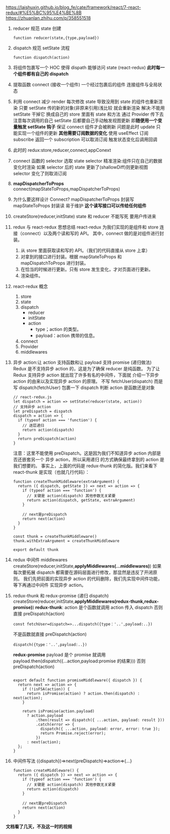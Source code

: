 https://laishuxin.github.io/blog_fe/cate/framework/react/7-react-redux/#%E5%BC%95%E4%BE%8B
https://zhuanlan.zhihu.com/p/358551518

1. reducer 规范 state 创建
   ```JS
   function reducer(state,{type,payload})
   ```
2. dispatch 规范 setState 流程
   ```JS
   function dispatch(action)
   ```
3. 将组件包裹写一个 HOC 使得 dispath 能够访问 state (react-redux) **此时每一个组件都有自己的 dispatch**
4. 提取函数 connect (接收一个组件) 一个经过包裹后的组件 连接组件与全局状态
5. 利用 connect 减少 render
   每次修改 state 导致没用到 state 的组件也重新渲染
   只要 setState 传的新的对象(非原来引用)浅比较 就会重新渲染
   解决:不能用 setState 干掉它
   换成自己的 store 里面有 state 和方法
   通过 Provider 传下去
   注意每次调用的自己 setState 后都要自己手动触发视图更新 即**随便用一个变量触发 setState 钩子** 保证 connect 组件才会被刷新
   问题是此时 update 只能实现一个组件的更新
   **其他需要订阅数据的变化**
   使用 useEffect 订阅
   subscribe 返回一个 subscription 可以取消订阅
   触发状态变化后调用回调
6. 此时的 redux:store,reducer,connect,appConext
7. connect 函数的 selector 选取 state
   selector 精准渲染:组件只在自己的数据变化时渲染
   如果 selector 后的 state 更新了(shallowDiff)则更新视图
   selector 变化了则取消订阅
8. **mapDispatcherToProps**
   connect(mapStateToProps,mapDispatcherToProps)
9. 为什么要这样设计 Connect?
   mapDispatcherToProps 封装写 mapStateToProps 封装读 易于维护
   **这个读写接口可以传给任何组件**
10. createStore(reducer,initState)
    state 和 reducer 不能写死 要用户传进来
11. redux 与 react-redux 思想总结
    react-redux 为我们实现的是组件和 store 连接（connect）以及两个读和写的 API。
    其中，connect 做的是对组件进行封装。

    1. 从 store 里面获取读和写的 API。（我们的代码直接从 store 上拿）
    2. 对拿到的接口进行封装。根据 mapStateToProps 和 mapDispatchToProps 进行封装。
    3. 在恰当的时候进行更新。只有 store 发生变化，才对页面进行更新。
    4. 渲染组件。

12. react-redux 概念
    1. store
    2. state
    3. dispatch
       - reducer
       - initState
       - action
         - type；action 的类型。
         - payload：action 携带的信息。
    4. connect
    5. Provider
    6. middlewares
13. 异步 action:让 action 支持函数和让 payload 支持 promise (递归做法)
    Redux 是不支持异步 action 的，这是为了确保 reducer 是纯函数。 为了让 Redux 支持异步 action 就出现了许多有名的中间件，下面就 介绍一下异步 action 的由来以及实现异步 action 的原理。
    不写 fetchUser(dispatch) 而是写 dispatch(fetchUser)
    包裹一下 dispatch 判断 action 是函数还是对象

    ```JS
    // react-redux.js
    let dispatch = action => setState(reducer(state, action))
    // 支持异步 action
    let preDispatch = dispatch
    dispatch = action => {
      if (typeof action === 'function') {
        // 逐层递归
        return action(dispatch)
      }
      return preDispatch(action)
    }
    ```

    注意：这里不能使用 preDispatch。这是因为我们不知道异步 action 内部是否还嵌套另一个 异步 action，所以采用递归 的方式确保最终拿到的 action 是我们想要的。
    事实上，上面的代码是 redux-thunk 的简化版。我们来看下 react-thunk 是实现（也就几行代码）：

    ```JS
    function createThunkMiddleware(extraArgument) {
      return ({ dispatch, getState }) => next => action => {
        if (typeof action === 'function') {
          // 关键是 action(dispatch) 其他参数无关紧要
          return action(dispatch, getState, extraArgument)
        }

        // next是preDispatch
        return next(action)
      }
    }

    const thunk = createThunkMiddleware()
    thunk.withExtraArgument = createThunkMiddleware

    export default thunk
    ```

14. redux 中间件 middlewares
    createStore(reducer,initState,**applyMiddlewares(...middlewares)**)
    如果每次要拓展 dispatch 都需要在源码层面进行修改，那显然是违反了开闭原则。 我们先把前面的实现异步 action 的代码删除，我们先实现中间件功能，等下再通过中间件 实现异步 action。
15. redux-thunk 和 redux-promise (递归 dispatch)
    createStore(reducer,initState,**applyMiddlewares(redux-thunk,redux-promise)**)
    **redux-thunk**:
    action 是个函数就调用 action 传入 dispatch
    否则直接 preDispatch(action)

    ```JS
    const fetchUser=dispatch=>...dispatch({type：'..',payload:..})
    ```

    不是函数就直接 preDispatch(action)

    ```JS
    dispatch({type：'..',payload:..})
    ```

    **redux-promise**
    payload 是个 promise 就调用 payload.then(dispatch({...action,payload:promise 的结果}))
    否则 preDispatch(action)

    ```JS

    export default function promiseMiddleware({ dispatch }) {
      return next => action => {
        if (!isFSA(action)) {
          return isPromise(action) ? action.then(dispatch) : next(action);
        }

        return isPromise(action.payload)
          ? action.payload
              .then(result => dispatch({ ...action, payload: result }))
              .catch(error => {
                dispatch({ ...action, payload: error, error: true });
                return Promise.reject(error);
              })
          : next(action);
      };
    }
    ```

16. 中间件写法
    ({dispatch})=>next(preDispatch)=>action=>{...}

    ```JS
    function createMiddleware() {
      return ({ dispatch }) => next => action => {
        if (typeof action === 'function') {
          // 关键是 action(dispatch) 其他参数无关紧要
          return action(dispatch)
        }

        // next是preDispatch
        return next(action)
      }
    }
    ```

**文档看了几天，不及这一时的视频**
